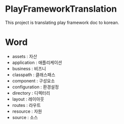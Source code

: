 # PlayFrameworkTranslation

This project is translating play framework doc to korean.

# Word 

- assets : 자산
- application : 애플리케이션
- business : 비즈니
- classpath : 클래스패스
- component : 구성요소
- configuration : 환경설정
- directory : 디렉터리
- layout : 레이아웃
- routes : 라우트
- resource : 자원
- source : 소스
